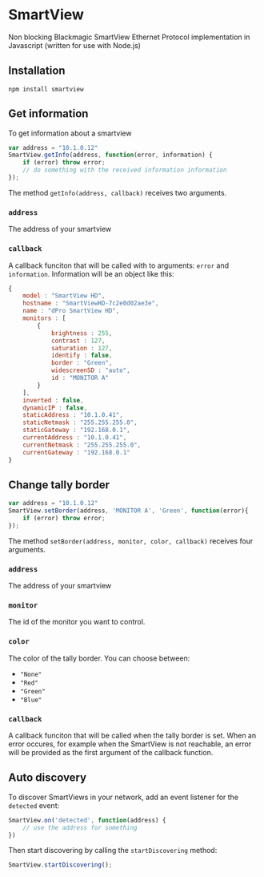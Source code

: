 # SmartView
Non blocking Blackmagic SmartView Ethernet Protocol implementation in Javascript (written for use with Node.js)

## Installation
	npm install smartview

## Get information

To get information about a smartview
```js
var address = "10.1.0.12"
SmartView.getInfo(address, function(error, information) {
	if (error) throw error;
	// do something with the received information information
});
```
The method `getInfo(address, callback)` receives two arguments.

### `address`
The address of your smartview

### `callback`

A callback funciton that will be called with to arguments: `error` and `information`. Information will be an object like this:
```js
{
    model : "SmartView HD",
    hostname : "SmartViewHD-7c2e0d02ae3e",
    name : "dPro SmartView HD",
    monitors : [ 
        {
            brightness : 255,
            contrast : 127,
            saturation : 127,
            identify : false,
            border : "Green",
            widescreenSD : "auto",
            id : "MONITOR A"
        }
    ],
    inverted : false,
    dynamicIP : false,
    staticAddress : "10.1.0.41",
    staticNetmask : "255.255.255.0",
    staticGateway : "192.168.0.1",
    currentAddress : "10.1.0.41",
    currentNetmask : "255.255.255.0",
    currentGateway : "192.168.0.1"
}
```

## Change tally border
```js
var address = "10.1.0.12"
SmartView.setBorder(address, 'MONITOR A', 'Green', function(error){
	if (error) throw error;
});
```
The method `setBorder(address, monitor, color, callback)` receives four arguments.

### `address`
The address of your smartview

### `monitor`
The id of the monitor you want to control.

### `color`
The color of the tally border. You can choose between:
- `"None"`
- `"Red"`
- `"Green"`
- `"Blue"`


### `callback`

A callback funciton that will be called when the tally border is set. When an error occures, for example when the SmartView is not reachable, an error will be provided as the first argument of the callback function.

## Auto discovery

To discover SmartViews in your network, add an event listener for the `detected` event:

```js
SmartView.on('detected', function(address) {
	// use the address for something
})
```
Then start discovering by calling the `startDiscovering` method:
```js
SmartView.startDiscovering();
```